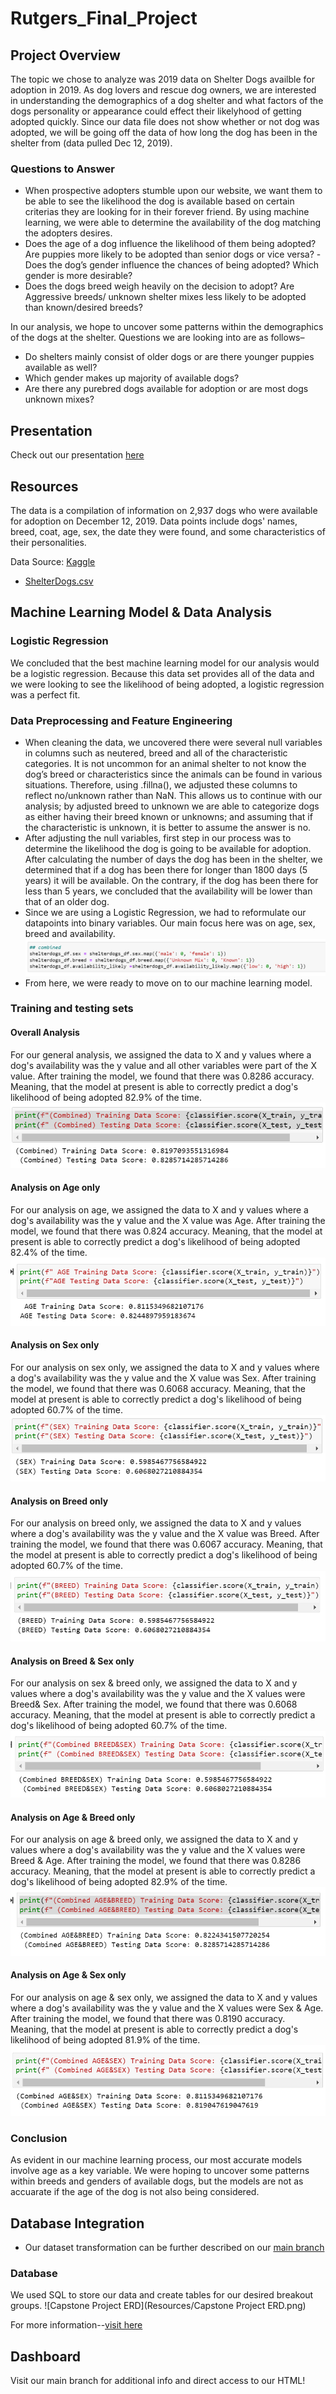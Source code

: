 # Rutgers_Final_Project
## Project Overview
The topic we chose to analyze was 2019 data on Shelter Dogs availble for adoption in 2019. As dog lovers and rescue dog owners, we are interested in understanding the demographics of a dog shelter and what factors of the dogs personality or appearance could effect their likelyhood of getting adopted quickly. Since our data file does not show whether or not dog was adopted, we will be going off the data of how long the dog has been in the shelter from (data pulled Dec 12, 2019).

### Questions to Answer
- When prospective adopters stumble upon our website, we want them to be able to see the likelihood the dog is available based on certain criterias they are looking for in their forever friend. By using machine learning, we were able to determine the availability of the dog matching the adopters desires.
- Does the age of a dog influence the likelihood of them being adopted? Are puppies more likely to be adopted than senior dogs or vice versa?
-Does the dog’s gender influence the chances of being adopted? Which gender is more desirable?
- Does the dogs breed weigh heavily on the decision to adopt? Are Aggressive breeds/ unknown shelter mixes less likely to be adopted than known/desired breeds?

In our analysis, we hope to uncover some patterns within the demographics of the dogs at the shelter. Questions we are looking into are as follows–
- Do shelters mainly consist of older dogs or are there younger puppies available as well?
- Which gender makes up majority of available dogs?
- Are there any purebred dogs available for adoption or are most dogs unknown mixes?

## Presentation
Check out our presentation [here](https://docs.google.com/presentation/d/1pDOwgm4KDFHsqqZ5XA-lx-JEhnzCCqGH-2m1Bs0F4_8/edit#slide=id.p)

## Resources
The data is a compilation of information on 2,937 dogs who were available for adoption on December 12, 2019. Data points include dogs' names, breed, coat, age, sex, the date they were found, and some characteristics of their personalities.

Data Source: [Kaggle](https://www.kaggle.com/datasets/jmolitoris/adoptable-dogs)

- [ShelterDogs.csv](https://www.kaggle.com/datasets/jmolitoris/adoptable-dogs?select=ShelterDogs.csv)

## Machine Learning Model & Data Analysis
### Logistic Regression
We concluded that the best machine learning model for our analysis would be a logistic regression. Because this data set provides all of the data and we were looking to see the likelihood of being adopted, a logistic regression was a perfect fit.
### Data Preprocessing and Feature Engineering
- When cleaning the data, we uncovered there were several null variables in columns such as neutered, breed and all of the characteristic categories. It is not uncommon for an animal shelter to not know the dog’s breed or characteristics since the animals can be found in various situations. Therefore, using .fillna(), we adjusted these columns to reflect no/unknown rather than NaN. This allows us to continue with our analysis; by adjusted breed to unknown we are able to categorize dogs as either having their breed known or unknowns; and assuming that if the characteristic is unknown, it is better to assume the answer is no.
- After adjusting the null variables, first step in our process was to determine the likelihood the dog is going to be available for adoption. After calculating the number of days the dog has been in the shelter, we determined that if a dog has been there for longer than 1800 days (5 years) it will be available. On the contrary, if the dog has been there for less than 5 years, we concluded that the availability will be lower than that of an older dog.
- Since we are using a Logistic Regression, we had to reformulate our datapoints into binary variables. Our main focus here was on age, sex, breed and availability.  
![binary_variables](Resources/binary_variables.PNG)
- From here, we were ready to move on to our machine learning model.

### Training and testing sets
#### Overall Analysis
For our general analysis, we assigned the data to X and y values where a dog's availability was the y value and all other variables were part of the X value. After training the model, we found that there was 0.8286 accuracy. Meaning, that the model at present is able to correctly predict a dog's likelihood of being adopted 82.9% of the time.
![overall_machine_learning](Resources/overall_machine_learning.PNG)

#### Analysis on Age only
For our analysis on age, we assigned the data to X and y values where a dog's availability was the y value and the X value was Age. After training the model, we found that there was 0.824 accuracy. Meaning, that the model at present is able to correctly predict a dog's likelihood of being adopted 82.4% of the time.
![age_machine_learning](Resources/age_machine_learning.PNG)

#### Analysis on Sex only
For our analysis on sex only, we assigned the data to X and y values where a dog's availability was the y value and the X value was Sex. After training the model, we found that there was 0.6068 accuracy. Meaning, that the model at present is able to correctly predict a dog's likelihood of being adopted 60.7% of the time.
![sex_machine_learning](Resources/sex_machine_learning.PNG)

#### Analysis on Breed only
For our analysis on breed only, we assigned the data to X and y values where a dog's availability was the y value and the X value was Breed. After training the model, we found that there was 0.6067 accuracy. Meaning, that the model at present is able to correctly predict a dog's likelihood of being adopted 60.7% of the time.
![breed_machine_learning](Resources/breed_machine_learning.PNG)

#### Analysis on Breed & Sex only
For our analysis on sex & breed only, we assigned the data to X and y values where a dog's availability was the y value and the X values were Breed&  Sex. After training the model, we found that there was 0.6068 accuracy. Meaning, that the model at present is able to correctly predict a dog's likelihood of being adopted 60.7% of the time.
![breedsex_machine_learning](Resources/breedsex_machine_learning.PNG)

#### Analysis on Age & Breed only
For our analysis on age & breed only, we assigned the data to X and y values where a dog's availability was the y value and the X values were Breed & Age. After training the model, we found that there was 0.8286 accuracy. Meaning, that the model at present is able to correctly predict a dog's likelihood of being adopted 82.9% of the time.
![agebreed_machine_learning](Resources/agebreed_machine_learning.PNG)

#### Analysis on Age & Sex only
For our analysis on age & sex only, we assigned the data to X and y values where a dog's availability was the y value and the X values were Sex & Age. After training the model, we found that there was 0.8190 accuracy. Meaning, that the model at present is able to correctly predict a dog's likelihood of being adopted 81.9% of the time.
![agesex_machine_learning](Resources/agesex_machine_learning.PNG)

### Conclusion
As evident in our machine learning process, our most accurate models involve age as a key variable. We were hoping to uncover some patterns within breeds and genders of available dogs, but the models are not as accuarate if the age of the dog is not also being considered.


## Database Integration
- Our dataset transformation can be further described on our [main branch](https://github.com/nataliecagno/Rutgers_Final_Project)

### Database
We used SQL to store our data and create tables for our desired breakout groups. 
![Capstone Project ERD](Resources/Capstone Project ERD.png)

For more information--[visit here](https://github.com/nataliecagno/Rutgers_Final_Project.git)

## Dashboard
Visit our main branch for additional info and direct access to our HTML!
